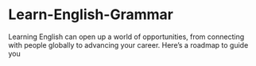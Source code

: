 # Learn-English-Grammar
Learning English can open up a world of opportunities, from connecting with people globally to advancing your career. Here’s a roadmap to guide you
